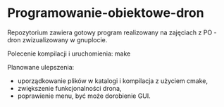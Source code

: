 # Programowanie-obiektowe-dron
Repozytorium zawiera gotowy program realizowany na zajęciach z PO - dron zwizualizowany w gnuplocie.

Polecenie kompilacji i uruchomienia: make

Planowane ulepszenia:
- uporządkowanie plików w katalogi i kompilacja z użyciem cmake,
- zwiększenie funkcjonalności drona,
- poprawienie menu, być może dorobienie GUI.
